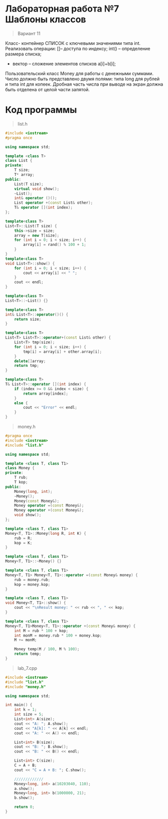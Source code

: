 # Лабораторная работа №7 Шаблоны классов

>Вариант 11

Класс- контейнер СПИСОК с ключевыми значениями типа int. Реализовать операции:
[]– доступа по индексу;
int() – определение размера списка;
+ вектор – сложение элементов списков a[i]+b[i];

Пользовательский класс Money для работы с денежными суммами. Число должно быть представлено двумя полями: типа long для рублей и типа int для копеек.
Дробная часть числа при выводе на экран должна быть отделена от целой части запятой.

#  Код программы 

>list.h

```cpp
#include <iostream>
#pragma once

using namespace std;

template <class T>
class List {
private:
	T size;
	T* array;
public:
	List(T size);
	virtual void show();
	~List();
	int& operator ()();
	List operator +(const List& other);
	T& operator [](int index);
};

template<class T>
List<T>::List(T size) {
	this->size = size;
	array = new T[size];
	for (int i = 0; i < size; i++) {
		array[i] = rand() % 100 + 1;
	}
}
template<class T>
void List<T>::show() {
	for (int i = 0; i < size; i++) {
		cout << array[i] << " ";
	}
	cout << endl;
}

template<class T>
List<T>::~List() {}

template<class T>
int& List<T>::operator()() {
	return size;
}

template<class T>
List<T> List<T>::operator+(const List& other) {
	List<T> tmp(size);
	for (int i = 0; i < size; i++) {
		tmp[i] = array[i] + other.array[i];
	}
	delete[]array;
	return tmp;
}

template<class T>
T& List<T>::operator [](int index) {
	if (index >= 0 && index < size) {
		return array[index];
	}
	else {
		cout << "Error" << endl;
	}
}
```

>money.h

```cpp
#pragma once
#include <iostream>
#include "list.h"

using namespace std;

template <class T, class T1>
class Money {
private:
	T rub;
	T kop;
public:
	Money(long, int);
	~Money();
	Money(const Money&);
	Money operator =(const Money&);
	Money operator +(const Money&);
	void show();
};

template <class T, class T1>
Money<T, T1>::Money(long R, int K) {
	rub = R;
	kop = K;
}

template <class T, class T1>
Money<T, T1>::~Money() {}

template <class T, class T1>
Money<T, T1> Money<T, T1>::operator =(const Money& money) {
	rub = money.rub;
	kop = money.kop;
}

template <class T, class T1>
void Money<T, T1>::show() {
	cout << "\nResult money: " << rub << ", " << kop;
}

template <class T, class T1>
Money<T, T1>Money<T, T1>::operator +(const Money& money) {
	int M = rub * 100 + kop;
	int monM = money.rub * 100 + money.kop;
	M += monM;

	Money temp(M / 100, M % 100);
	return temp;
}
```

>lab_7.cpp

```cpp
#include <iostream>
#include "list.h"
#include "money.h"

using namespace std;

int main() {
	int k = 1;
	int size = 5;
	List<int> A(size);
	cout << "A: "; A.show();
	cout << "A[k]: " << A[k] << endl;
	cout << "A: " << A() << endl;

	List<int> B(size);
	cout << "B: "; B.show();
	cout << "B: " << B() << endl;

	List<int> C(size);
	C = A + B;
	cout << "C = A + B: "; C.show();

	/////////////
	Money<long, int> a(10203040, 110);
	a.show();
	Money<long, int> b(1000000, 21);
	b.show();

	return 0;
}

```



	

	
```
